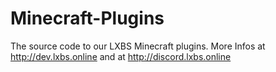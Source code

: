 # Minecraft-Plugins
The source code to our LXBS Minecraft plugins. More Infos at http://dev.lxbs.online and at http://discord.lxbs.online
